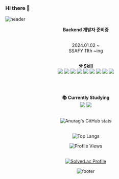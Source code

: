 ### Hi there 👋

<!--
**jhpark0323/jhpark0323** is a ✨ _special_ ✨ repository because its `README.md` (this file) appears on your GitHub profile.

Here are some ideas to get you started:

- 🔭 I’m currently working on ...
- 🌱 I’m currently learning ...
- 👯 I’m looking to collaborate on ...
- 🤔 I’m looking for help with ...
- 💬 Ask me about ...
- 📫 How to reach me: ...
- 😄 Pronouns: ...
- ⚡ Fun fact: ...
-->

<!-- 헤더 -->
![header](https://capsule-render.vercel.app/api?type=waving&color=gradient&height=200&section=header&text=Welcome&fontSize=80)

<div align="center">
  
  <!-- 소개 -->
  <strong>Backend 개발자 준비중</strong> 
  <br/><br/>
  
  2024.01.02 ~ <br/>
  SSAFY 11th ~ing
  <br/><br/>
  
  <!-- 기술 스택 -->
  <strong>⚒️ Skill</strong>
  <br/>
  <img src="https://img.shields.io/badge/Python-3766AB?style=flat-square&logo=Python&logoColor=white"/> 
  <img src="https://img.shields.io/badge/HTML5-E34F26?style=flat-square&logo=HTML5&logoColor=white"/>
  <img src="https://img.shields.io/badge/CSS3-1572B6?style=flat-square&logo=CSS3&logoColor=white"/> 
  <img src="https://img.shields.io/badge/JavaScript-F7DF1E?style=flat-square&logo=JavaScript&logoColor=white"/> 
  <img src="https://img.shields.io/badge/Node.js-339933?style=flat-square&logo=Node.js&logoColor=white"/>
  <img src="https://img.shields.io/badge/Vue.js-4FC08D?style=flat-square&logo=Vue.js&logoColor=white">
  <img src="https://img.shields.io/badge/Django-092E20?style=flat-square&logo=Django&logoColor=white"/>
  <img src="https://img.shields.io/badge/Java-007396?style=flat-square&logo=Java&logoColor=white"/> 
  <img src="https://img.shields.io/badge/TypeScript-3178C6?style=flat-square&logo=TypeScript&logoColor=white"/>

  <br/><br/>
  
  <!-- 공부중 -->
  <strong>📚 Currently Studying</strong>
  <br/>
  <img src="https://img.shields.io/badge/React-61DAFB?style=for-the-badge&logo=React&logoColor=white">
  <img src="https://img.shields.io/badge/Spring-6DB33F?style=for-the-badge&logo=Spring&logoColor=white"/>
  <br/><br/>

  <!-- GitHub 통계 -->
  ![Anurag's GitHub stats](https://github-readme-stats.vercel.app/api?username=jhpark0323&show_icons=true&theme=radical)
  <br/><br/>

  ![Top Langs](https://github-readme-stats.vercel.app/api/top-langs/?username=jhpark0323&layout=compact)

  <!-- 프로필 뷰 카운트 -->
  ![Profile Views](https://komarev.com/ghpvc/?username=jhpark0323&color=brightgreen)
  <br/><br/>
  
  [![Solved.ac Profile](http://mazassumnida.wtf/api/v2/generate_badge?boj=brianwogus)](https://solved.ac/brianwogus/)

  <!-- 푸터 -->
  ![footer](https://capsule-render.vercel.app/api?type=waving&color=gradient&height=100&section=footer)


</div>
